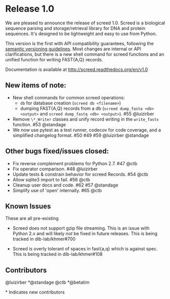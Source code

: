 # Release 1.0

We are pleased to announce the release of screed 1.0. Screed is a
biological sequence parsing and storage/retrieval library for DNA and
protein sequences. It's designed to be lightweight and easy to use
from Python.

This version is the first with API compatibility guarantees,
following the [semantic versioning guidelines][0].
Most changes are internal or API clarifications,
but there is a new shell command for screed functions and an unified function
for writing FAST{A,Q} records.

Documentation is available at http://screed.readthedocs.org/en/v1.0

## New items of note:

- New shell commands for common screed operations:
  - `db` for database creation (`screed db <filename>`)
  - dumping FAST{A,Q} records from a db
  (`screed dump_fasta <db> <output>`
  and `screed dump_fastq <db> <output>`). #55 @luizirber
- Remove `\*_Writer` classes and unify record writing in the `write_fastx`
  function. #53 @standage
- We now use pytest as a test runner,
  codecov for code coverage,
  and a simplified changelog format. #50 #49 #59 @luizirber @standage

## Other bugs fixed/issues closed:

- Fix reverse complement problems for Python 2.7. #47 @ctb
- Fix operator comparison. #48 @luizirber
- Update tests & constrain behavior for screed Records. #54 @ctb
- Allow sqlite3 import to fail. #56 @ctb
- Cleanup user docs and code. #62 #57 @standage
- Simplify use of 'open' internally. #65 @ctb

## Known Issues

These are all pre-existing

 - Screed does not support gzip file streaming. This is an issue with Python 2.x and will likely *not* be fixed in future releases. This is being tracked in dib-lab/khmer#700

 - Screed is overly tolerant of spaces in fast{a,q} which is against spec. This is being tracked in dib-lab/khmer#108

## Contributors

@luizirber \*@standage @ctb \*@betatim

\* Indicates new contributors

[0]: http://semver.org/
